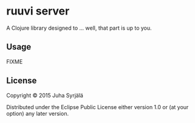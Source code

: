 # ruuvi server

A Clojure library designed to ... well, that part is up to you.

## Usage

FIXME

## License

Copyright © 2015 Juha Syrjälä

Distributed under the Eclipse Public License either version 1.0 or (at
your option) any later version.
